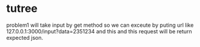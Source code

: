 # tutree
problem1 will take input by get method so we can exceute by puting url like 127.0.0.1:3000/input?data=2351234 and this and this request 
will be return expected json.
